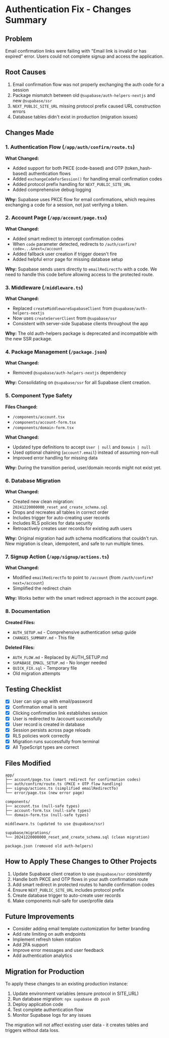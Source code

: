 # Authentication Fix - Changes Summary

## Problem

Email confirmation links were failing with "Email link is invalid or has expired" error. Users could not complete signup and access the application.

## Root Causes

1. Email confirmation flow was not properly exchanging the auth code for a session
2. Package mismatch between old `@supabase/auth-helpers-nextjs` and new `@supabase/ssr`
3. `NEXT_PUBLIC_SITE_URL` missing protocol prefix caused URL construction errors
4. Database tables didn't exist in production (migration issues)

## Changes Made

### 1. Authentication Flow (`/app/auth/confirm/route.ts`)

**What Changed:**

- Added support for both PKCE (code-based) and OTP (token_hash-based) authentication flows
- Added `exchangeCodeForSession()` for handling email confirmation codes
- Added protocol prefix handling for `NEXT_PUBLIC_SITE_URL`
- Added comprehensive debug logging

**Why:** Supabase uses PKCE flow for email confirmations, which requires exchanging a code for a session, not just verifying a token.

### 2. Account Page (`/app/account/page.tsx`)

**What Changed:**

- Added smart redirect to intercept confirmation codes
- When `code` parameter detected, redirects to `/auth/confirm?code=...&next=/account`
- Added fallback user creation if trigger doesn't fire
- Added helpful error page for missing database setup

**Why:** Supabase sends users directly to `emailRedirectTo` with a code. We need to handle this code before allowing access to the protected route.

### 3. Middleware (`/middleware.ts`)

**What Changed:**

- Replaced `createMiddlewareSupabaseClient` from `@supabase/auth-helpers-nextjs`
- Now uses `createServerClient` from `@supabase/ssr`
- Consistent with server-side Supabase clients throughout the app

**Why:** The old auth-helpers package is deprecated and incompatible with the new SSR package.

### 4. Package Management (`/package.json`)

**What Changed:**

- Removed `@supabase/auth-helpers-nextjs` dependency

**Why:** Consolidating on `@supabase/ssr` for all Supabase client creation.

### 5. Component Type Safety

**Files Changed:**

- `/components/account.tsx`
- `/components/account-form.tsx`
- `/components/domain-form.tsx`

**What Changed:**

- Updated type definitions to accept `User | null` and `Domain | null`
- Used optional chaining (`account?.email`) instead of assuming non-null
- Improved error handling for missing data

**Why:** During the transition period, user/domain records might not exist yet.

### 6. Database Migration

**What Changed:**

- Created new clean migration: `20241220000000_reset_and_create_schema.sql`
- Drops and recreates all tables in correct order
- Includes trigger for auto-creating user records
- Includes RLS policies for data security
- Retroactively creates user records for existing auth users

**Why:** Original migration had auth schema modifications that couldn't run. New migration is clean, idempotent, and safe to run multiple times.

### 7. Signup Action (`/app/signup/actions.ts`)

**What Changed:**

- Modified `emailRedirectTo` to point to `/account` (from `/auth/confirm?next=/account`)
- Simplified the redirect chain

**Why:** Works better with the smart redirect approach in the account page.

### 8. Documentation

**Created Files:**

- `AUTH_SETUP.md` - Comprehensive authentication setup guide
- `CHANGES_SUMMARY.md` - This file

**Deleted Files:**

- `AUTH_FLOW.md` - Replaced by AUTH_SETUP.md
- `SUPABASE_EMAIL_SETUP.md` - No longer needed
- `QUICK_FIX.sql` - Temporary file
- Old migration attempts

## Testing Checklist

- [x] User can sign up with email/password
- [x] Confirmation email is sent
- [x] Clicking confirmation link establishes session
- [x] User is redirected to /account successfully
- [x] User record is created in database
- [x] Session persists across page reloads
- [x] RLS policies work correctly
- [x] Migration runs successfully from terminal
- [x] All TypeScript types are correct

## Files Modified

```
app/
├── account/page.tsx (smart redirect for confirmation codes)
├── auth/confirm/route.ts (PKCE + OTP flow handling)
├── signup/actions.ts (simplified emailRedirectTo)
└── error/page.tsx (new error page)

components/
├── account.tsx (null-safe types)
├── account-form.tsx (null-safe types)
└── domain-form.tsx (null-safe types)

middleware.ts (updated to use @supabase/ssr)

supabase/migrations/
└── 20241220000000_reset_and_create_schema.sql (clean migration)

package.json (removed old auth-helpers)
```

## How to Apply These Changes to Other Projects

1. Update Supabase client creation to use `@supabase/ssr` consistently
2. Handle both PKCE and OTP flows in your auth confirmation route
3. Add smart redirect in protected routes to handle confirmation codes
4. Ensure `NEXT_PUBLIC_SITE_URL` includes protocol prefix
5. Create database trigger to auto-create user records
6. Make components null-safe for user/profile data

## Future Improvements

- Consider adding email template customization for better branding
- Add rate limiting on auth endpoints
- Implement refresh token rotation
- Add 2FA support
- Improve error messages and user feedback
- Add authentication analytics

## Migration for Production

To apply these changes to an existing production instance:

1. Update environment variables (ensure protocol in SITE_URL)
2. Run database migration: `npx supabase db push`
3. Deploy application code
4. Test complete authentication flow
5. Monitor Supabase logs for any issues

The migration will not affect existing user data - it creates tables and triggers without data loss.

